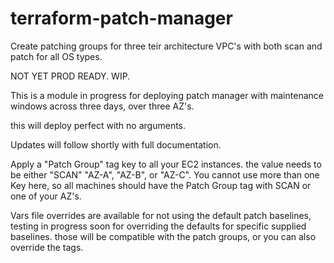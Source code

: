 # terraform-patch-manager
Create patching groups for three teir architecture VPC's with both scan and patch for all OS types.

NOT YET PROD READY. WIP.

This is a module in progress for deploying patch manager with maintenance windows across three days, over three AZ's. 

this will deploy perfect with no arguments. 

Updates will follow shortly with full documentation.

Apply a "Patch Group" tag key to all your EC2 instances. the value needs to be either "SCAN" "AZ-A", "AZ-B", or "AZ-C".
You cannot use more than one Key here, so all machines should have the Patch Group tag with SCAN or one of your AZ's. 

Vars file overrides are available for not using the default patch baselines, testing in progress soon for overriding the defaults 
for specific supplied baselines. those will be compatible with the patch groups, or you can also override the tags. 